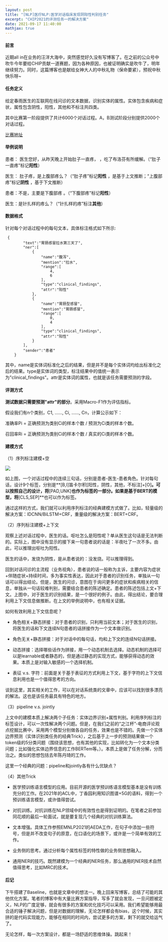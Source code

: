 ```yaml
---
layout: post
title: "[NLP]医疗NLP:医学对话临床发现阴阳性判别任务"
excerpt: "CHIP2021的评测任务一的解决方案"
date: 2021-09-17 11:40:00
mathjax: true
---
```


#### 前言

近期all in在业务的汪洋大海中，突然感觉好久没有写博客了。在之前的公众号中吹牛今年要给CHIP贡献一道赛题，因为各种原因，也被证明确实是吹牛了，明年继续努力。同时，这篇博客也是献给女神大人的中秋礼物（保命要紧），预祝中秋快乐呀~

#### 任务定义

给定春雨医生的互联网在线问诊的文本数据，识别实体的属性。实体包含疾病和症状，属性包含阴性，阳性，其他和不标注共四类。

其中比赛第一阶段提供了共计6000个对话过程。A，B测试阶段分别提供2000个对话过程。

[比赛地址](http://www.cips-chip.org.cn/2021/eval1)

#### 举例说明

患者： 医生您好，从昨天晚上开始肚子一直疼， ，吃了布洛芬有所缓解。（“肚子一直疼”标记**阳性**）

医生： 肚子疼，是上腹部疼么？（“肚子疼”标记**阳性** ，是基于上文推断；“上腹部疼”标记**阴性** ，基于下文推断）

患者：不是，主要是下腹部疼 。（“下腹部疼”标记**阳性**）

医生：是针扎样的疼么？（“针扎样的疼”标注**其他**）


#### 数据格式

针对每个对话过程中的每句文本，具体标注格式如下所示:

```
 {
        "text":"胃肠感冒拉水第三天了",
        "ner":[
            {
                "name":"腹泻",
                "mention":"拉水",
                "range":[
                    4,
                    6
                ],
                "type":"clinical_findings",
                "attr":"阳性"
            },
            {
                "name":"胃肠型感冒",
                "mention":"胃肠感冒",
                "range":[
                    0,
                    4
                ],
                "type":"clinical_findings",
                "attr":"阳性"
            }
        ],
        "sender":"患者"
    }
```

其中，name是实体词标准化之后的结果，但是并不是每个实体词均给出标准化之后的结果。type是实体词的类型，标注结果中的值统一表示为"clinical_findings"。attr是实体词的属性，也就是该任务需要预测的字段。

#### 评测方式

**测试数据只需要预测"attr"的部分**。采用Macro-F1作为评估指标。

假设我们有n个类别，C1, ……, Ci, ……, Cn，计算公示如下：

准确率Pi = 正确预测为类别Ci的样本个数 / 预测为Ci类的样本个数。

召回率Ri = 正确预测为类别Ci的样本个数 / 真实的Ci类的样本个数。

#### 建模方式

（1）序列标注建模+空

![](https://s3.bmp.ovh/imgs/2021/09/9318aed67953fb51.png)

如上图，一个对话过程中的连续三句话，分别是患者-医生-患者角色。针对每句话，设计9个标签，分别是**[B,I]笛卡尔积[阳性，阴性，其他，不标注]+[O]**。可以按照自己的设计，将**[PAD,UNK]**也作为标签的一部分。如果是基于BERT的模型，将**[CLS,SEP]**也可以作为标签。

通过这样的方式，我们就可以利用序列标注的经典建模方式做了。比如，轻量级的解决方案：IDCNN/BiLSTM+CRF，重量级的解决方案：BERT+CRF。

（2）序列标注建模+上下文

观察上述对话过程中，医生的话。呕吐怎么是阳性呢？单从医生这句话是无法判断的。实际上，图中没有显示的接下来一句患者说的话是：半夜吐了一次不多。由此，可以推理出呕吐为阳性。

医生的话中，发烧为阴性，是从患者说的：没发烧。可以推理得到。

回到对话问诊的主流程（业务视角），患者说的话一般称为主诉，主要内容为症状+伴随症状+持续时间，多为事实性表达，因此对于患者的识别任务，单独从一句话可以得出结论。但是，医生的问诊，意图在于询问更多的症状和疾病相关的信息，单独从一句话较难判别，需要结合患者的陈述确定。患者的陈述包括上文+下文。上图中，对于医生的识别结果，是一个很好的例子。由此，得出结论，要合理利用上下文信息做推断。在上文的举例说明中，也有相关证据。

如何有效利用上下文信息呢？

+ 角色相关+静态拼接：对于患者的识别，只利用当前文本；对于医生的识别，将医生的话和下文连续N句患者的话拼接作为一个文本做识别。

+ 角色无关+静态拼接：对于对话中的每句话，均和上下文的连续N句话拼接。
 
+ 动态拼接：选择哪些话作为拼接，用一个动态机制去选择。动态机制的选择可以是learnable或者静态的，但是通过静态的实现方式，能够获得动态的效果。本质上是对输入敏感的一个选择机制。

+ 表征 v.s. 字符：前面是关于基于表征的方式利用上下文，基于字符的上下文信息利用也是一个值得思考的方向。

谈到这里，其实相关的工作，可以在对话系统类的文章中，应该可以找到很多漂亮的解法。这也是该任务最具有特色的地方。

（3）pipeline v.s. jointly

上文中的建模本质上解决两个子任务：实体边界识别+属性判别。利用序列标注的标签设计，可以一次性解决两个问题。但是，在我们之前的“之江杯”-电商评论观点挖掘比赛中，采用两个模型分别做各自的任务，效果也是不错的。先做一个实体边界预测（实体识别类任务的经典Trick），之后基于上一步的预测结果做一个token级的5分类问题（围绕该思想，也有其他的实现，比如转化为一个文本分类问题；比如强化实体边界信息的工作BERTem等。）。本质上是做了任务分解，分而治之。类似的思想包括去年陈丹琦的工作。

这里一个经典的问题：pipeline和jointly各有什么优缺点？

（4）其他Trick

+ 医学预训练语言模型的应用。目前开源的医学预训练语言模型基本是没有训练充分的工作。在2021年的ACL中，丁香园利用知识图谱+5G的语料，得到一个预训练语言模型，或许值得尝试。

+ 对抗训练。对抗训练在NLP领域中的有效性也是得到证明的。在笔者之前参加同花顺的最后一轮面试，就是要复现几个经典的对抗训练算法。

+ 文本增强。具体工作参照EMNLP2021的AEDA工作，在句子中添加一些符号，但是并不改变句子的原意，在口语化的场景下，或许是一个简单有效的工作。

+ 业务侧的思考。通过分析每个属性标签的特性做的业务侧思想融入。

+ 通用NER的技巧。既然建模为一个经典的NER任务，那么通用的NER技术自然值得思考，比如MRC的技术。

#### 后记

下午搭建了Baseline，也就是文章中的想法一。晚上回来写博客，总结了可能的其他优化方案。笔者的博客中有大量比赛方案指导，写多了就会发现，一旦问题被定义，NLP的广度足够，就会有很多的方案和优化技巧可以采用。我们希望能够用最合适的锤子解决问题，但是对数据的理解，无论怎样都会有bias，这个时候，其实拼的是代码实现能力，能够在相同的时间内，尝试更多的方案，剩下的就交给运气了。

无论怎样，每一次方案设计，都是一场舒适的思维体操。跳起来！